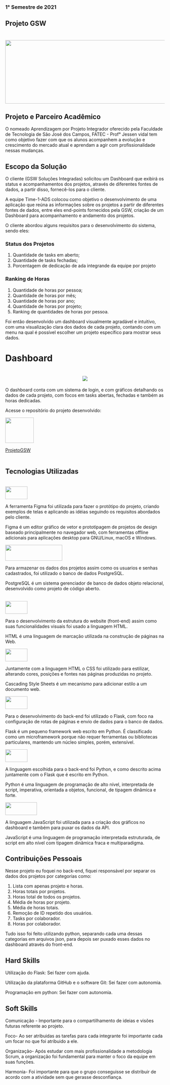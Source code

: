 ### 1° Semestre de 2021

## Projeto GSW

<h1 ><img src = "https://github.com/elias31072002/teste/blob/main/Imagens/gswdash.PNG" width="800" height="200" /></h1>


## Projeto e Parceiro Acadêmico
O nomeado Aprendizagem por Projeto Integrador oferecido pela Faculdade de Tecnologia de São José dos Campos, FATEC - Prof° Jessen vidal tem como objetivo fazer com que os alunos acompanhem a evolução e crescimento do mercado atual e aprendam a agir com profissionalidade nessas mudanças.

## Escopo da Solução
O cliente (GSW Soluções Integradas) solicitou um Dashboard que exibirá os status e acompanhamentos dos projetos, através de diferentes fontes de dados, a partir disso, fornecê-los para o cliente.

A equipe Time-1-ADS colocou como objetivo o desenvolvimento de uma aplicação que reúna as informações sobre os projetos a partir de diferentes fontes de dados, entre eles end-points fornecidos pela GSW, criação de um Dashboard para acompanhamento e andamento dos projetos.

O cliente abordou alguns requisitos para o desenvolvimento do sistema, sendo eles:

### Status dos Projetos

1. Quantidade de tasks em aberto;
2. Quantidade de tasks fechadas;
3. Porcentagem de dedicação de ada integrande da equipe por projeto

### Ranking de Horas

 1. Quantidade de horas por pessoa;
 2. Quantidade de horas por mês;
 3. Quantidade de horas por ano;
 4. Quantidade de horas por projeto;
 5. Ranking de quantidades de horas por pessoa.


Foi então desenvolvido um dashboard visualmente agradável e intuitivo, com uma visualização clara dos dados de cada projeto, contando com um menu na qual é possível escolher um projeto específico para mostrar seus dados.


# Dashboard
<h1 align="center"> <img src = "https://github.com/Time-1-ADS/ProjetoGSW/blob/sprints/Imagens%20Geral/dashboard4.gif"/></h1>

O dashboard conta com um sistema de login, e com gráficos detalhando os dados de cada projeto, com focos em tasks abertas, fechadas e também as horas dedicadas.

Acesse o repositório do projeto desenvolvido:

<img src = "https://img.shields.io/badge/GitHub-100000?style=for-the-badge&logo=github&logoColor=white" width="90" height="80" /> 

[ProjetoGSW](https://github.com/Time-1-ADS/ProjetoGSW)
<br>
<br>


## Tecnologias Utilizadas
<br>

<img src = "https://img.shields.io/badge/Figma-F24E1E?style=for-the-badge&logo=figma&logoColor=white" width="70" height="40"/> 

A ferramenta Figma foi utilizada para fazer o protótipo do projeto, criando exemplos de telas e aplicando as idéias seguindo os requisitos abordados pelo cliente.

Figma é um editor gráfico de vetor e prototipagem de projetos de design baseado principalmente no navegador web, com ferramentas offline adicionais para aplicações desktop para GNU/Linux, macOS e Windows.
<br>

<img src = "https://img.shields.io/badge/PostgreSQL-316192?style=for-the-badge&logo=postgresql&logoColor=white" width="180" height="50" /> 

Para armazenar os dados dos projetos assim como os usuarios e senhas cadastrados, foi utilizado o banco de dados PostgreSQL.

PostgreSQL é um sistema gerenciador de banco de dados objeto relacional, desenvolvido como projeto de código aberto.

<br>

<img src = "https://img.shields.io/badge/HTML-239120?style=for-the-badge&logo=html5&logoColor=white" width="70" height="40" /> 

Para o desenvolvimento da estrutura do website (front-end) assim como suas funcionalidades visuais foi usado a linguagem HTML.

HTML é uma linguagem de marcação utilizada na construção de páginas na Web.
<br>

<img src = "https://img.shields.io/badge/CSS-239120?&style=for-the-badge&logo=css3&logoColor=white" width="70" height="40" /> 

Juntamente com a linguagem HTML o CSS foi utilizado para estilizar, alterando cores, posições e fontes nas páginas produzidas no projeto.

Cascading Style Sheets é um mecanismo para adicionar estilo a um documento web.
<br>

<img src = "https://img.shields.io/badge/Flask-000000?style=for-the-badge&logo=flask&logoColor=white" width="70" height="40" /> 

Para o desenvolvimento do back-end foi utilizado o Flask, com foco na configuração de rotas de páginas e envio de dados para o banco de dados.

Flask é um pequeno framework web escrito em Python. É classificado como um microframework porque não requer ferramentas ou bibliotecas particulares, mantendo um núcleo simples, porém, extensível.
<br>

<img src = "https://img.shields.io/badge/Python-14354C?style=for-the-badge&logo=python&logoColor=white" width="70" height="40" /> 

A linguagem escolhida para o back-end foi Python, e como descrito acima juntamente com o Flask que é escrito em Python.

Python é uma linguagem de programação de alto nível, interpretada de script, imperativa, orientada a objetos, funcional, de tipagem dinâmica e forte.

<img src = "https://img.shields.io/badge/JavaScript-F7DF1E?style=for-the-badge&logo=javascript&logoColor=black" width="100" height="40" /> 

A linguagem JavaScript foi utilizada para a criação dos gráficos no dashboard e também para puxar os dados da API.

JavaScript é uma linguagem de programação interpretada estruturada, de script em alto nível com tipagem dinâmica fraca e multiparadigma.



## Contribuições Pessoais
Nesse projeto eu foquei no back-end, fiquei responsável por separar os dados dos projetos por categorias como:

1. Lista com apenas projeto e horas.
2. Horas totais por projetos.
3. Horas total de todos os projetos.
4. Média de horas por projeto.
5. Média de horas totais.
6. Remoção de ID repetido dos usuários.
7. Tasks por colaborador.
8. Horas por colaborador.

Tudo isso foi feito utilizando python, separando cada uma dessas categorias em arquivos json, para depois ser puxado esses dados no dashboard através do front-end.


## Hard Skills
Utilização do Flask: Sei fazer com ajuda.

Utilização da plataforma GitHub e o software Git: Sei fazer com autonomia.

Programação em python: Sei fazer com autonomia.


## Soft Skills
Comunicação - Importante para o compartilhamento de ideias e visões futuras referente ao projeto.

Foco- Ao ser atribuidas as tarefas para cada integrante foi importante cada um focar no que foi atribuido a ele.

Organização- Após estudar com mais profissionalidade a metodologia Scrum, a organização foi fundamental para manter o foco da equipe em suas funções.

Harmonia- Foi importante para que o grupo conseguisse se distribuir de acordo com a atividade sem que gerasse desconfiança.


















